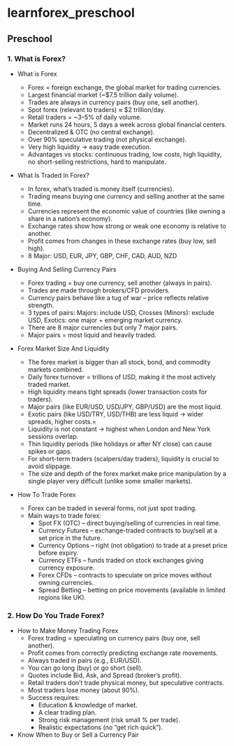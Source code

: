 # learnforex_preschool

## Preschool

### 1. What is Forex?

* What is Forex
  - Forex = foreign exchange, the global market for trading currencies.
  - Largest financial market (~$7.5 trillion daily volume).
  - Trades are always in currency pairs (buy one, sell another).
  - Spot forex (relevant to traders) ≈ $2 trillion/day.
  - Retail traders = ~3–5% of daily volume.
  - Market runs 24 hours, 5 days a week across global financial centers.
  - Decentralized & OTC (no central exchange).
  - Over 90% speculative trading (not physical exchange).
  - Very high liquidity → easy trade execution.
  - Advantages vs stocks: continuous trading, low costs, high liquidity, no short-selling restrictions, hard to manipulate.
 
* What Is Traded In Forex?
  - In forex, what’s traded is money itself (currencies).
  - Trading means buying one currency and selling another at the same time.
  - Currencies represent the economic value of countries (like owning a share in a nation’s economy).
  - Exchange rates show how strong or weak one economy is relative to another.
  - Profit comes from changes in these exchange rates (buy low, sell high).
  - 8 Major: USD, EUR, JPY, GBP, CHF, CAD, AUD, NZD
    
* Buying And Selling Currency Pairs
  - Forex trading = buy one currency, sell another (always in pairs).
  - Trades are made through brokers/CFD providers.
  - Currency pairs behave like a tug of war – price reflects relative strength.
  - 3 types of pairs: Majors: include USD, Crosses (Minors): exclude USD, Exotics: one major + emerging market currency.
  - There are 8 major currencies but only 7 major pairs.
  - Major pairs = most liquid and heavily traded.
    
* Forex Market Size And Liquidity
  - The forex market is bigger than all stock, bond, and commodity markets combined.
  - Daily forex turnover = trillions of USD, making it the most actively traded market.
  - High liquidity means tight spreads (lower transaction costs for traders).
  - Major pairs (like EUR/USD, USD/JPY, GBP/USD) are the most liquid.
  - Exotic pairs (like USD/TRY, USD/THB) are less liquid → wider spreads, higher costs.=
  - Liquidity is not constant → highest when London and New York sessions overlap.
  - Thin liquidity periods (like holidays or after NY close) can cause spikes or gaps.
  - For short-term traders (scalpers/day traders), liquidity is crucial to avoid slippage.
  - The size and depth of the forex market make price manipulation by a single player very difficult (unlike some smaller markets).

* How To Trade Forex
  - Forex can be traded in several forms, not just spot trading.
  - Main ways to trade forex:
      - Spot FX (OTC) – direct buying/selling of currencies in real time.
      - Currency Futures – exchange-traded contracts to buy/sell at a set price in the future.
      - Currency Options – right (not obligation) to trade at a preset price before expiry.
      - Currency ETFs – funds traded on stock exchanges giving currency exposure.
      - Forex CFDs – contracts to speculate on price moves without owning currencies.
      - Spread Betting – betting on price movements (available in limited regions like UK).
   

### 2. How Do You Trade Forex?

* How to Make Money Trading Forex
  - Forex trading = speculating on currency pairs (buy one, sell another).
  - Profit comes from correctly predicting exchange rate movements.
  - Always traded in pairs (e.g., EUR/USD).
  - You can go long (buy) or go short (sell).
  - Quotes include Bid, Ask, and Spread (broker’s profit).
  - Retail traders don’t trade physical money, but speculative contracts.
  - Most traders lose money (about 90%).
  - Success requires:
     - Education & knowledge of market.
     - A clear trading plan.
     - Strong risk management (risk small % per trade).
     - Realistic expectations (no “get rich quick”).
* Know When to Buy or Sell a Currency Pair



